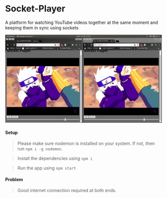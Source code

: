 # Socket-Player
A platform for watching YouTube videos together at the same moment and keeping them in sync using sockets

![alt text](https://github.com/aayush1408/Socket-Player/blob/master/Screenshot/Screenshot.png "Screenshot of the repo")

#### Setup
> Please make sure nodemon is installed on your system. If not, then run ```npm i -g nodemon```.

> Install the dependencies using ```npm i```

> Run the app using ```npm start``` 

#### Problem
> Good internet connection required at both ends.
